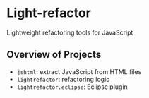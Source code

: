 Light-refactor
==============

Lightweight refactoring tools for JavaScript

Overview of Projects
--------------------
* `jshtml`: extract JavaScript from HTML files
* `lightrefactor`: refactoring logic
* `lightrefactor.eclipse`: Eclipse plugin

